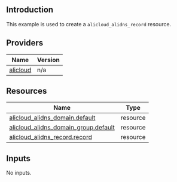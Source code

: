 <!-- BEGIN_TF_DOCS -->
## Introduction

This example is used to create a `alicloud_alidns_record` resource.

## Providers

| Name | Version |
|------|---------|
| <a name="provider_alicloud"></a> [alicloud](#provider\_alicloud) | n/a |

## Resources

| Name | Type |
|------|------|
| [alicloud_alidns_domain.default](https://registry.terraform.io/providers/aliyun/alicloud/latest/docs/resources/alidns_domain) | resource |
| [alicloud_alidns_domain_group.default](https://registry.terraform.io/providers/aliyun/alicloud/latest/docs/resources/alidns_domain_group) | resource |
| [alicloud_alidns_record.record](https://registry.terraform.io/providers/aliyun/alicloud/latest/docs/resources/alidns_record) | resource |

## Inputs

No inputs.
<!-- END_TF_DOCS -->    